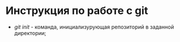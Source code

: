 # Инструкция по работе с git

* *git init* - команда, инициализурующая репозиторий в заданной директории;